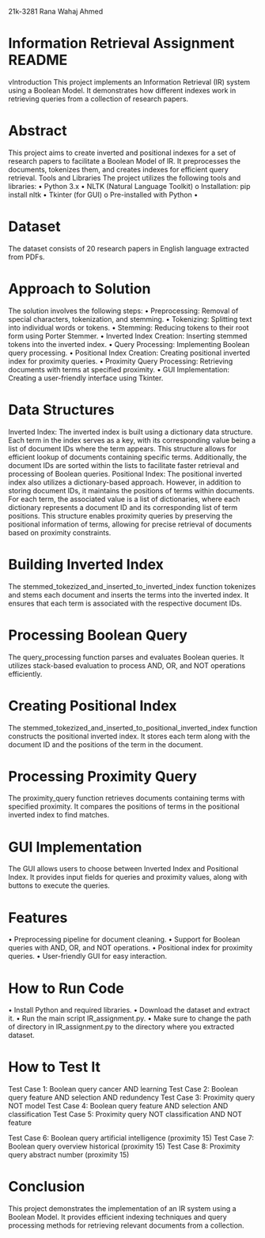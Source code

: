 21k-3281
Rana Wahaj Ahmed
# Information Retrieval Assignment README
vIntroduction
This project implements an Information Retrieval (IR) system using a Boolean Model. It demonstrates how different indexes work in retrieving queries from a collection of research papers.

# Abstract
This project aims to create inverted and positional indexes for a set of research papers to facilitate a Boolean Model of IR. It preprocesses the documents, tokenizes them, and creates indexes for efficient query retrieval.
Tools and Libraries
The project utilizes the following tools and libraries:
•	Python 3.x
•	NLTK (Natural Language Toolkit)
o	Installation: pip install nltk
•	Tkinter (for GUI)
o	Pre-installed with Python
•	

# Dataset
The dataset consists of 20 research papers in English language extracted from PDFs.

# Approach to Solution
The solution involves the following steps:
•	Preprocessing: Removal of special characters, tokenization, and stemming.
•	Tokenizing: Splitting text into individual words or tokens.
•	Stemming: Reducing tokens to their root form using Porter Stemmer.
•	Inverted Index Creation: Inserting stemmed tokens into the inverted index.
•	Query Processing: Implementing Boolean query processing.
•	Positional Index Creation: Creating positional inverted index for proximity queries.
•	Proximity Query Processing: Retrieving documents with terms at specified proximity.
•	GUI Implementation: Creating a user-friendly interface using Tkinter.


# Data Structures
Inverted Index:
The inverted index is built using a dictionary data structure. Each term in the index serves as a key, with its corresponding value being a list of document IDs where the term appears. This structure allows for efficient lookup of documents containing specific terms. Additionally, the document IDs are sorted within the lists to facilitate faster retrieval and processing of Boolean queries.
Positional Index:
The positional inverted index also utilizes a dictionary-based approach. However, in addition to storing document IDs, it maintains the positions of terms within documents. For each term, the associated value is a list of dictionaries, where each dictionary represents a document ID and its corresponding list of term positions. This structure enables proximity queries by preserving the positional information of terms, allowing for precise retrieval of documents based on proximity constraints.


# Building Inverted Index
The stemmed_tokezized_and_inserted_to_inverted_index function tokenizes and stems each document and inserts the terms into the inverted index. It ensures that each term is associated with the respective document IDs.

# Processing Boolean Query
The query_processing function parses and evaluates Boolean queries. It utilizes stack-based evaluation to process AND, OR, and NOT operations efficiently.

# Creating Positional Index
The stemmed_tokezized_and_inserted_to_positional_inverted_index function constructs the positional inverted index. It stores each term along with the document ID and the positions of the term in the document.

# Processing Proximity Query
The proximity_query function retrieves documents containing terms with specified proximity. It compares the positions of terms in the positional inverted index to find matches.

# GUI Implementation
The GUI allows users to choose between Inverted Index and Positional Index. It provides input fields for queries and proximity values, along with buttons to execute the queries.

# Features
•	Preprocessing pipeline for document cleaning.
•	Support for Boolean queries with AND, OR, and NOT operations.
•	Positional index for proximity queries.
•	User-friendly GUI for easy interaction.

# How to Run Code
•	Install Python and required libraries.
•	Download the dataset and extract it.
•	Run the main script IR_assignment.py.
•	Make sure to change the path of directory in IR_assignment.py to the directory where you extracted dataset.




# How to Test It
Test Case 1: Boolean query   cancer AND learning 
Test Case 2: Boolean query    feature AND selection AND redundency
Test Case 3: Proximity query  NOT model 
Test Case 4: Boolean query   feature AND selection AND classification
Test Case 5: Proximity query  NOT classification  AND NOT feature 


Test Case 6: Boolean query   artificial intelligence (proximity 15) 
Test Case 7: Boolean query    overview historical (proximity 15)
Test Case 8: Proximity query  abstract number (proximity 15)





# Conclusion
This project demonstrates the implementation of an IR system using a Boolean Model. It provides efficient indexing techniques and query processing methods for retrieving relevant documents from a collection.

